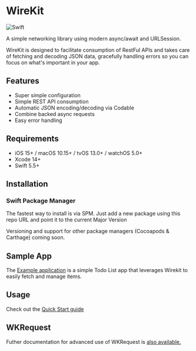 

# WireKit

![Swift](https://github.com/afterxleep/WireKit/workflows/Swift/badge.svg?branch=main)

A simple networking library using modern async/await and URLSession.

WireKit is designed to facilitate consumption of RestFul APIs and takes care of fetching and decoding JSON data, gracefully handling errors so you can focus on what's important in your app.


## Features
- Super simple configuration
- Simple REST API consumption
- Automatic JSON encoding/decoding via Codable
- Combine backed async requests
- Easy error handling

## Requirements
- iOS 15+ / macOS 10.15+ / tvOS 13.0+ / watchOS 5.0+
- Xcode 14+
- Swift 5.5+

## Installation

### Swift Package Manager  

The fastest way to install is via SPM.  Just add a new package using this repo URL and point it to the current Major Version

Versioning and support for other package managers (Cocoapods & Carthage) coming soon.

## Sample App
The [Example application](docs/ExampleApp) is a simple Todo List app that leverages Wirekit to easily fetch and manage items.

## Usage

Check out the [Quick Start guide](docs/quickStart.md)

## WKRequest

Futher documentation for advanced use of WKRequest is [also available.](docs/wkrequest.md)

